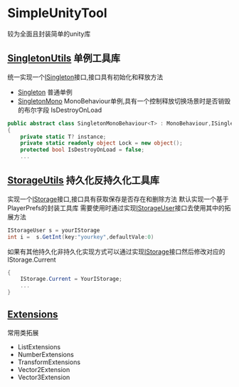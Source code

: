﻿SimpleUnityTool
===
较为全面且封装简单的unity库

## [SingletonUtils](Runtime/SingletonUtils) 单例工具库
统一实现一个[ISingleton](Runtime/SingletonUtils/ISingleton.cs)接口,接口具有初始化和释放方法
- [Singleton](Runtime/SingletonUtils/Singleton.cs)
  普通单例
- [SingletonMono](Runtime/SingletonUtils/SingletonMono.cs)
  MonoBehaviour单例,具有一个控制释放切换场景时是否销毁的布尔字段 IsDestroyOnLoad
```c#
public abstract class SingletonMonoBehaviour<T> : MonoBehaviour,ISingleton where T : SingletonMonoBehaviour<T>
{
    private static T? instance;
    private static readonly object Lock = new object();
    protected bool IsDestroyOnLoad = false;
    ...
```

## [StorageUtils](Runtime/StorageUtils) 持久化反持久化工具库
实现一个[IStorage](Runtime/StorageUtils/IStorage.cs)接口,接口具有获取保存是否存在和删除方法
默认实现一个基于PlayerPrefs的封装工具库
需要使用时通过实现[IStorageUser](Runtime/StorageUtils/IStorageUser.cs)接口去使用其中的拓展方法
```C#
IStorageUser s = yourIStorage
int i =  s.GetInt(key:"yourkey",defaultVale:0)
```
如果有其他持久化非持久化实现方式可以通过实现[IStorage](Runtime/StorageUtils/IStorage.cs)接口然后修改对应的IStorage.Current
```c#
{
    IStorage.Current = YourIStorage;
    ...
}
```

## [Extensions](Runtime/Extensions)
常用类拓展
- ListExtensions
- NumberExtensions
- TransformExtensions
- Vector2Extension
- Vector3Extension



